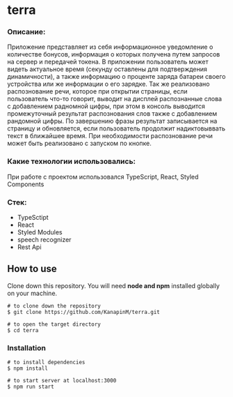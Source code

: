 # terra

### Описание:

Приложение представляет из себя информационное уведомление о количестве бонусов, информация о которых получена путем запросов на сервер и передачей токена. В приложении пользователь может видеть актуальное время (секунду оставлены для подтверждения динамичности), а также информацию о проценте заряда батареи своего устройства или же информации о его зарядке.
Так же реализовано распознование речи, которое при открытии страницы, если пользователь что-то говорит, выводит на дисплей распознанные слова с добавлением радномной цифры, при этом в консоль выводится промежуточный результат распознования слов также с добавлением рандомной цифры. По завершению фразы результат записывается на страницу и обновляется, если пользователь продолжит надиктовыввать текст в ближайшее время.
При необходимости распознование речи может быть реализовано с запуском по кнопке.

### Какие технологии использовались:

При работе с проектом использовался TypeScript, React, Styled Components

### Cтек:

- TypeSctipt
- React
- Styled Modules
- speech recognizer
- Rest Api

## How to use

Clone down this repository. You will need **node and npm** installed globally on your machine.<br>

```
# to clone down the repository
$ git clone https://github.com/KanapinM/terra.git

# to open the target directory
$ cd terra
```

### Installation

```
# to install dependencies
$ npm install

# to start server at localhost:3000
$ npm run start

```
